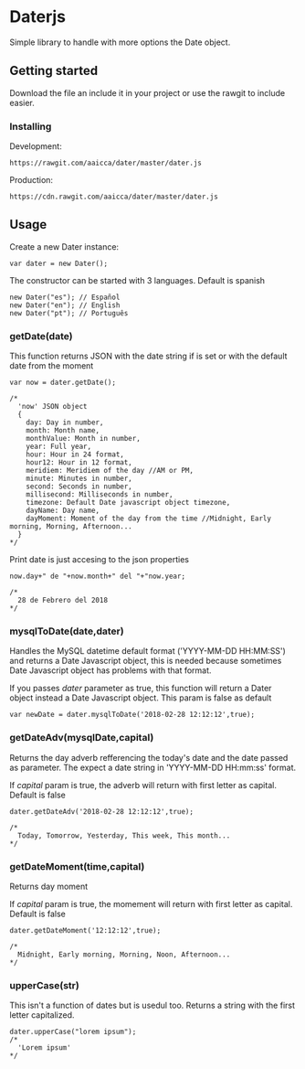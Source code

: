 # Daterjs

Simple library to handle with more options the Date object.

## Getting started
Download the file an include it in your project or use the rawgit to include easier.

### Installing
Development: 
```
https://rawgit.com/aaicca/dater/master/dater.js
```

Production:
```
https://cdn.rawgit.com/aaicca/dater/master/dater.js
```

## Usage
Create a new Dater instance:
```
var dater = new Dater();
```
The constructor can be started with 3 languages. Default is spanish
```
new Dater("es"); // Español
new Dater("en"); // English
new Dater("pt"); // Português
```

### getDate(date)
This function returns JSON with the date string if is set or with the default date from the moment
```
var now = dater.getDate();

/*
  'now' JSON object
  {
    day: Day in number,
    month: Month name,
    monthValue: Month in number,
    year: Full year,
    hour: Hour in 24 format,
    hour12: Hour in 12 format,
    meridiem: Meridiem of the day //AM or PM,
    minute: Minutes in number,
    second: Seconds in number,
    millisecond: Milliseconds in number,
    timezone: Default Date javascript object timezone,
    dayName: Day name,
    dayMoment: Moment of the day from the time //Midnight, Early morning, Morning, Afternoon...
  }
*/
```
Print date is just accesing to the json properties
```
now.day+" de "+now.month+" del "+"now.year;

/*
  28 de Febrero del 2018
*/

```

### mysqlToDate(date,dater)
Handles the MySQL datetime default format ('YYYY-MM-DD HH:MM:SS') and returns a Date Javascript object, this is needed because sometimes Date Javascript object has problems with that format. 

If you passes *dater* parameter as true, this function will return a Dater object instead a Date Javascript object. This param is false as default
```
var newDate = dater.mysqlToDate('2018-02-28 12:12:12',true);
```

### getDateAdv(mysqlDate,capital)
Returns the day adverb refferencing the today's date and the date passed as parameter. The expect a date string in 'YYYY-MM-DD HH:mm:ss' format.

If *capital* param is true, the adverb will return with first letter as capital. Default is false
```
dater.getDateAdv('2018-02-28 12:12:12',true);

/*
  Today, Tomorrow, Yesterday, This week, This month... 
*/
```

### getDateMoment(time,capital)
Returns day moment

If *capital* param is true, the momement will return with first letter as capital. Default is false
```
dater.getDateMoment('12:12:12',true);

/*
  Midnight, Early morning, Morning, Noon, Afternoon...
*/
```

### upperCase(str)
This isn't a function of dates but is usedul too. Returns a string with the first letter capitalized.
```
dater.upperCase("lorem ipsum");
/*
  'Lorem ipsum'
*/
```
